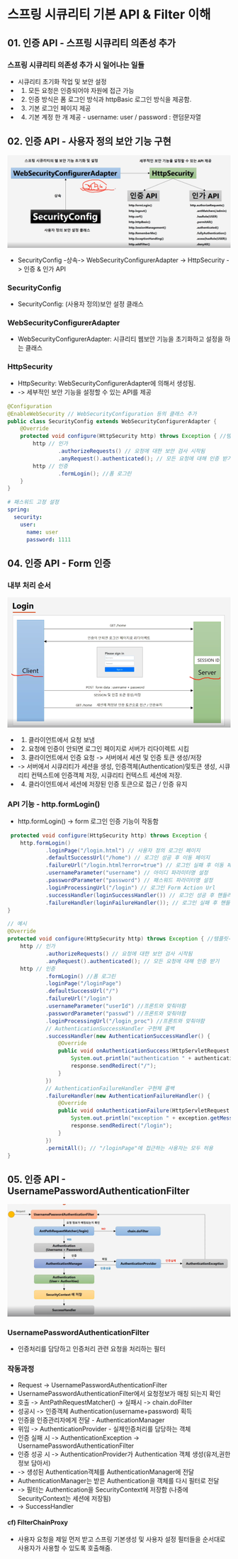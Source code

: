 # 스프링 시큐리티 기본 API & Filter 이해

## 01. 인증 API - 스프링 시큐리티 의존성 추가 
### 스프링 시큐리티 의존성 추가 시 일어나는 일들
- 시큐리티 초기화 작업 및 보안 설정 
- 1. 모든 요청은 인증되어야 자원에 접근 가능
- 2. 인증 방식은 폼 로그인 방식과 httpBasic 로그인 방식을 제공함. 
- 3. 기본 로그인 페이지 제공
- 4. 기본 계정 한 개 제공 - username: user / password : 랜덤문자열

## 02. 인증 API -  사용자 정의 보안 기능 구현 
![](img/img.png)
- SecurityConfig -상속-> WebSecurityConfigurerAdapter -> HttpSecurity -> 인증 & 인가 API
### SecurityConfig
- SecurityConfig: (사용자 정의)보안 설정 클래스
### WebSecurityConfigurerAdapter
- WebSecurityConfigurerAdapter: 시큐리티 웹보안 기능을 초기화하고 설정을 하는 클래스
### HttpSecurity
- HttpSecurity: WebSecurityConfigurerAdapter에 의해서 생성됨. 
- -> 세부적인 보안 기능을 설정할 수 있는 API를 제공
```java
@Configuration
@EnableWebSecurity // WebSecurityConfiguration 등의 클래스 추가
public class SecurityConfig extends WebSecurityConfigurerAdapter {
    @Override
    protected void configure(HttpSecurity http) throws Exception { //템플릿-콜백..?
        http // 인가
                .authorizeRequests() // 요청에 대한 보안 검사 시작됨
                .anyRequest().authenticated(); // 모든 요청에 대해 인증 받기
        http // 인증
                .formLogin(); //폼 로그린  
    }
}
```
```yml
# 패스워드 고정 설정
spring:
  security:
    user:
      name: user
      password: 1111
```

## 04. 인증 API - Form 인증
### 내부 처리 순서
![](img/img_1.png)
- 1. 클라이언트에서 요청 보냄
- 2. 요청에 인증이 안되면 로그인 페이지로 서버가 리다이렉트 시킴
- 3. 클라이언트에서 인증 요청 -> 서버에서 세션 및 인증 토큰 생성/저장 
- -> 서버에서 시큐리티가 세션을 생성, 인증객체(Authentication)및토큰 생성, 시큐리티 컨텍스트에 인증객체 저장, 시큐리티 컨텍스트 세션에 저장.   
- 4. 클라이언트에서 세션에 저장된 인증 토큰으로 접근 / 인증 유지 

### API 기능 - http.formLogin()  
- http.formLogin() -> form 로그인 인증 기능이 작동함  
```java
 protected void configure(HttpSecurity http) throws Exception {
    http.formLogin()
            .loginPage("/login.html") // 사용자 정의 로그인 페이지
            .defaultSuccessUrl("/home") // 로그인 성공 후 이동 페이지
            .failureUrl("/login.html?error=true") // 로그인 실패 후 이동 페이지
            .usernameParameter("username") // 아이디 파라미터명 설정
            .passwordParameter("password") // 패스워드 파라미터명 설정
            .loginProcessingUrl("/login") // 로그인 Form Action Url
            .successHandler(loginSuccessHandler()) // 로그인 성공 후 핸들러
            .failureHandler(loginFailureHandler()); // 로그인 실패 후 핸들러
}
```
```java
// 예시
@Override
protected void configure(HttpSecurity http) throws Exception { //템플릿-콜백..?
    http // 인가
            .authorizeRequests() // 요청에 대한 보안 검사 시작됨
            .anyRequest().authenticated(); // 모든 요청에 대해 인증 받기
    http // 인증
            .formLogin() //폼 로그린
            .loginPage("/loginPage")
            .defaultSuccessUrl("/")
            .failureUrl("/login")
            .usernameParameter("userId") //프론트와 맞춰야함
            .passwordParameter("passwd") //프론트와 맞춰야함
            .loginProcessingUrl("/login_proc") //프론트와 맞춰야함
            // AuthenticationSuccessHandler 구현체 콜백
            .successHandler(new AuthenticationSuccessHandler() {
                @Override
                public void onAuthenticationSuccess(HttpServletRequest request, HttpServletResponse response, Authentication authentication) throws IOException, ServletException {
                    System.out.println("authentication " + authentication.getName());
                    response.sendRedirect("/");
                }
            })
            // AuthenticationFailureHandler 구현체 콜백
            .failureHandler(new AuthenticationFailureHandler() {
                @Override
                public void onAuthenticationFailure(HttpServletRequest request, HttpServletResponse response, AuthenticationException exception) throws IOException, ServletException {
                    System.out.println("exception " + exception.getMessage());
                    response.sendRedirect("/login");
                }
            })
            .permitAll(); // "/loginPage"에 접근하는 사용자는 모두 허용
}
```

## 05. 인증 API - UsernamePasswordAuthenticationFilter
![](img/img_2.png)
### UsernamePasswordAuthenticationFilter
- 인증처리를 담당하고 인증처리 관련 요청을 처리하는 필터
### 작동과정
- Request -> UsernamePasswordAuthenticationFilter
- UsernamePasswordAuthenticationFilter에서 요청정보가 매칭 되는지 확인
- 호출 -> AntPathRequestMatcher() -> 실패시 -> chain.doFilter
- 성공시 -> 인증객체 Authentication(username+password) 획득
- 인증을 인증관리자에게 전달 - AuthenticationManager 
- 위임 -> AuthenticationProvider - 실제인증처리를 담당하는 객체 
- 인증 실패 시 -> AuthenticationException -> UsernamePasswordAuthenticationFilter
- 인증 성공 시 -> AuthenticationProvider가 Authentication 객체 생성(유저,권한정보 담아서)
- -> 생성된 Authentication객체를 AuthenticationManager에 전달 
- AuthenticationManager는 받은 Authentication을 객체를 다시 필터로 전달
- -> 필터는 Authentication을 SecurityContext에 저장함 (나중에 SecurityContext는 세션에 저장됨)
- -> SuccessHandler

#### cf) FilterChainProxy
- 사용자 요청을 제일 먼저 받고 스프링 기본생성 및 사용자 설정 필터들을 순서대로 사용자가 사용할 수 있도록 호출해줌. 